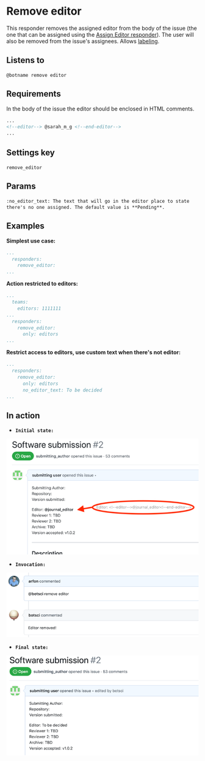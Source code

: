 Remove editor
=============

This responder removes the assigned editor from the body of the issue (the one that can be assigned using the [Assign Editor responder](./assign_editor)). The user will also be removed from the issue's assignees.
Allows [labeling](../labeling).

## Listens to

```
@botname remove editor
```


## Requirements

In the body of the issue the editor should be enclosed in HTML comments.

```html
...
<!--editor--> @sarah_m_g <!--end-editor-->
...
```

## Settings key

`remove_editor`

## Params
```eval_rst
:no_editor_text: The text that will go in the editor place to state there's no one assigned. The default value is **Pending**.
```

## Examples

**Simplest use case:**
```yaml
...
  responders:
    remove_editor:
...
```

**Action restricted to editors:**
```yaml
...
  teams:
    editors: 1111111
...
  responders:
    remove_editor:
      only: editors
...
```

**Restrict access to editors, use custom text when there's not editor:**
```yaml
...
  responders:
    remove_editor:
      only: editors
      no_editor_text: To be decided
...
```

## In action

* **`Initial state:`**

![](../images/responders/remove_editor_1.png "Remove editor responder in action: Before")

* **`Invocation:`**

![](../images/responders/remove_editor_2.png "Remove editor responder in action: Invocation")

* **`Final state:`**

![](../images/responders/remove_editor_3.png "Remove editor responder in action: After")


